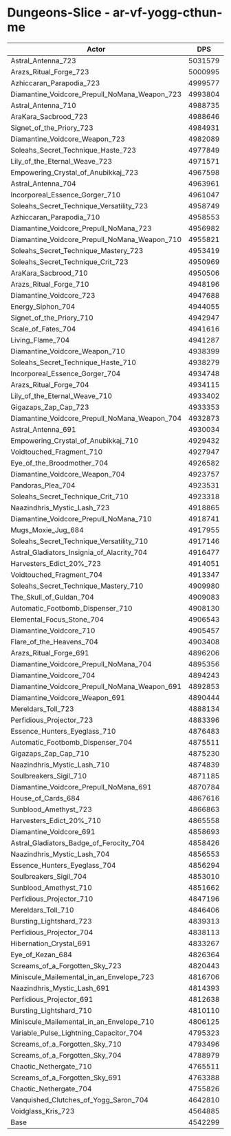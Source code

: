 # Dungeons-Slice - ar-vf-yogg-cthun-me
| Actor | DPS | Increase |
|---|:---:|:---:|
|Astral_Antenna_723|5031579|10.77%|
|Arazs_Ritual_Forge_723|5000995|10.10%|
|Azhiccaran_Parapodia_723|4999577|10.07%|
|Diamantine_Voidcore_Prepull_NoMana_Weapon_723|4993804|9.94%|
|Astral_Antenna_710|4988735|9.83%|
|AraKara_Sacbrood_723|4988646|9.83%|
|Signet_of_the_Priory_723|4984931|9.74%|
|Diamantine_Voidcore_Weapon_723|4982089|9.68%|
|Soleahs_Secret_Technique_Haste_723|4977849|9.59%|
|Lily_of_the_Eternal_Weave_723|4971571|9.45%|
|Empowering_Crystal_of_Anubikkaj_723|4967598|9.36%|
|Astral_Antenna_704|4963961|9.28%|
|Incorporeal_Essence_Gorger_710|4961047|9.22%|
|Soleahs_Secret_Technique_Versatility_723|4958749|9.17%|
|Azhiccaran_Parapodia_710|4958553|9.16%|
|Diamantine_Voidcore_Prepull_NoMana_723|4956982|9.13%|
|Diamantine_Voidcore_Prepull_NoMana_Weapon_710|4955821|9.10%|
|Soleahs_Secret_Technique_Mastery_723|4953419|9.05%|
|Soleahs_Secret_Technique_Crit_723|4950969|9.00%|
|AraKara_Sacbrood_710|4950506|8.99%|
|Arazs_Ritual_Forge_710|4948196|8.94%|
|Diamantine_Voidcore_723|4947688|8.92%|
|Energy_Siphon_704|4944055|8.84%|
|Signet_of_the_Priory_710|4942947|8.82%|
|Scale_of_Fates_704|4941616|8.79%|
|Living_Flame_704|4941287|8.78%|
|Diamantine_Voidcore_Weapon_710|4938399|8.72%|
|Soleahs_Secret_Technique_Haste_710|4938279|8.72%|
|Incorporeal_Essence_Gorger_704|4934748|8.64%|
|Arazs_Ritual_Forge_704|4934115|8.63%|
|Lily_of_the_Eternal_Weave_710|4933402|8.61%|
|Gigazaps_Zap_Cap_723|4933353|8.61%|
|Diamantine_Voidcore_Prepull_NoMana_Weapon_704|4932873|8.60%|
|Astral_Antenna_691|4930034|8.54%|
|Empowering_Crystal_of_Anubikkaj_710|4929432|8.52%|
|Voidtouched_Fragment_710|4927947|8.49%|
|Eye_of_the_Broodmother_704|4926582|8.46%|
|Diamantine_Voidcore_Weapon_704|4923757|8.40%|
|Pandoras_Plea_704|4923531|8.39%|
|Soleahs_Secret_Technique_Crit_710|4923318|8.39%|
|Naazindhris_Mystic_Lash_723|4918865|8.29%|
|Diamantine_Voidcore_Prepull_NoMana_710|4918741|8.29%|
|Mugs_Moxie_Jug_684|4917955|8.27%|
|Soleahs_Secret_Technique_Versatility_710|4917146|8.25%|
|Astral_Gladiators_Insignia_of_Alacrity_704|4916477|8.24%|
|Harvesters_Edict_20%_723|4914051|8.18%|
|Voidtouched_Fragment_704|4913347|8.17%|
|Soleahs_Secret_Technique_Mastery_710|4909980|8.09%|
|The_Skull_of_Guldan_704|4909083|8.07%|
|Automatic_Footbomb_Dispenser_710|4908130|8.05%|
|Elemental_Focus_Stone_704|4906543|8.02%|
|Diamantine_Voidcore_710|4905457|8.00%|
|Flare_of_the_Heavens_704|4903408|7.95%|
|Arazs_Ritual_Forge_691|4896206|7.79%|
|Diamantine_Voidcore_Prepull_NoMana_704|4895356|7.77%|
|Diamantine_Voidcore_704|4894243|7.75%|
|Diamantine_Voidcore_Prepull_NoMana_Weapon_691|4892853|7.72%|
|Diamantine_Voidcore_Weapon_691|4890444|7.66%|
|Mereldars_Toll_723|4888134|7.61%|
|Perfidious_Projector_723|4883396|7.51%|
|Essence_Hunters_Eyeglass_710|4876483|7.36%|
|Automatic_Footbomb_Dispenser_704|4875511|7.34%|
|Gigazaps_Zap_Cap_710|4875230|7.33%|
|Naazindhris_Mystic_Lash_710|4874839|7.32%|
|Soulbreakers_Sigil_710|4871185|7.24%|
|Diamantine_Voidcore_Prepull_NoMana_691|4870784|7.23%|
|House_of_Cards_684|4867616|7.16%|
|Sunblood_Amethyst_723|4866863|7.15%|
|Harvesters_Edict_20%_710|4865558|7.12%|
|Diamantine_Voidcore_691|4858693|6.97%|
|Astral_Gladiators_Badge_of_Ferocity_704|4858426|6.96%|
|Naazindhris_Mystic_Lash_704|4856553|6.92%|
|Essence_Hunters_Eyeglass_704|4856294|6.91%|
|Soulbreakers_Sigil_704|4853010|6.84%|
|Sunblood_Amethyst_710|4851662|6.81%|
|Perfidious_Projector_710|4847196|6.71%|
|Mereldars_Toll_710|4846406|6.70%|
|Bursting_Lightshard_723|4839313|6.54%|
|Perfidious_Projector_704|4838113|6.51%|
|Hibernation_Crystal_691|4833267|6.41%|
|Eye_of_Kezan_684|4826364|6.25%|
|Screams_of_a_Forgotten_Sky_723|4820443|6.12%|
|Miniscule_Mailemental_in_an_Envelope_723|4816706|6.04%|
|Naazindhris_Mystic_Lash_691|4814393|5.99%|
|Perfidious_Projector_691|4812638|5.95%|
|Bursting_Lightshard_710|4810110|5.90%|
|Miniscule_Mailemental_in_an_Envelope_710|4806125|5.81%|
|Variable_Pulse_Lightning_Capacitor_704|4795323|5.57%|
|Screams_of_a_Forgotten_Sky_710|4793496|5.53%|
|Screams_of_a_Forgotten_Sky_704|4788979|5.43%|
|Chaotic_Nethergate_710|4765511|4.91%|
|Screams_of_a_Forgotten_Sky_691|4763388|4.87%|
|Chaotic_Nethergate_704|4755826|4.70%|
|Vanquished_Clutches_of_Yogg_Saron_704|4642810|2.21%|
|Voidglass_Kris_723|4564885|0.50%|
|Base|4542299|0.00%|

